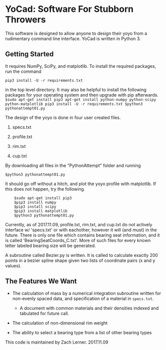 # YoCad: Software For Stubborn Throwers

  This software is designed to allow anyone to design their yoyo from
  a rudimentary command line interface. YoCad is written in Python 3.

## Getting Started

  It requires NumPy, SciPy, and matplotlib. To install the required
  packages, run the command
  ```
  pip3 install -U -r requirements.txt
  ```
  in the top level directory.
  It may also be helpful to install the following packages for your
  operating system and then upgrade with pip afterwards.
    ```
    $sudo apt-get install pip3
    apt-get install python-numpy python-scipy python-matplotlib
    pip3 install -U -r requirements.txt
    $python3 pythonattempt01.py
    ```

  The design of the yoyo is done in four user created files.

  1. specs.txt

  2. profile.txt

  3. rim.txt

  4. cup.txt

  By downloading all files in the "PythonAttempt" folder and running
  ```
  $python3 pythonattempt01.py
  ```
  It should go off without a hitch, and plot the yoyo profile with
  matplotlib.  If this does not happen, try the following.

```
    $sudo apt-get install pip3
    $pip3 install numpy
    $pip3 install scipy
    $pip3 install matplotlib
    $python3 pythonattempt01.py
```

  Currently, as of 2017.11.09, profile.txt, rim.txt, and cup.txt do not
  actively interface w/ 'specs.txt' or with eachother, however it will
  (and must) in the future. There is only one file which contains
  bearing seat information, and it is called 'BearingSeatCoords_C.txt'.
  More of such files for every known letter labeled bearing size will
  be generated.

  A subroutine called Bezier.py is written. It is called to calculate
  exactly 200 points in a bezier spline shape given two lists of
  coordinate pairs (x and y values).

## The Features We Want

  * The calculation of mass by a numerical integration subroutine
   written for non-evenly spaced data, and specification of a material
   in `specs.txt`.
    * A document with common materials and their densities indexed
    and tabulated for future call.

  * The calculation of non-dimensional rim weight

  * The ability to select a bearing type from a list of other bearing types

  This code is maintained by Zach Lerner.
  2017.11.09
